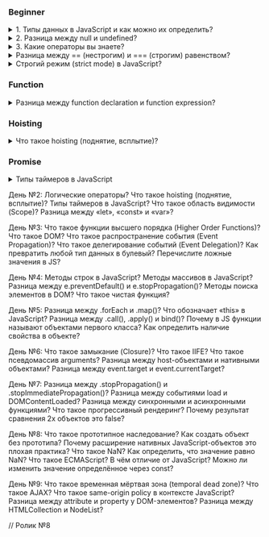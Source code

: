 ### Beginner

<details>
<summary>1. Типы данных в JavaScript и как можно их определить?</summary>

В JavaScript существует 8 типов данных, их можно разделить на примитивные и ссылочные. К примитивным относятся следующие типы: `string` (строка), `number` (число), `biginit`, `boolean`, `symbol` (уникальный идентификатор) `null`, `undefined`, а к ссылочному относится: `object`. А определить тип данных можно с помощью typeOf.
</details>


<details>
<summary>2. Разница между null и undefined?</summary>

`Undefined` - это когда переменная объявлена, но мы ей не присвоенно значение, а `null` - когда мы присвоили значение специально, и как бы говорим, что у нас есть 
переменная и она пустая. 

</details>


<details>
<summary>3. Какие операторы вы знаете?</summary>

Логические операторы: 
1. И (&&)
2. Или (||)
3. ! (Не)

</details>



<details>
<summary>Разница между == (нестрогим) и === (строгим) равенством?</summary>

Нестрогое равенство сравнивает просто значения без приведение типов, а строгая дополнительно сравнивает и значения и типы. 
</details>




<details>
<summary>Строгий режим (strict mode) в JavaScript?</summary>

Она появилась в ЕС5, и его цель, чтобы указать, что код будет выполняться так называемом строгом режиме. Чтобы его включить необходимо в начале строке или функции кода написать: "use strict". Например если мы объявим объект без переменной или продублируем параметры внутри функции

```
"use strict";
x = {p1:10, p2:20};      // This will cause an error
function x2(p1, p1) {};   // This will cause an error
```

</details>



### Function
<details>
<summary>Разница между function declaration и function expression?</summary>

Выделяют два способа объявлении функции:

- `Function Declaration` – функция, которая объявлена через кл.слово function. Например: `function multyple() {...}`


- `Function Expression` – функция, которая объявление через переменную. Например: `let multiply = function () {...}`

Отличия в том, что  функция, которая объявлена через кл.слово function, будут доступны, даже если обратиться к нему до того, как они были объявлене. Еще наверное стоит отметить, что если мы объявим function expression через переменную var, то и она будет всплывать 
</details>


### Hoisting 
<details>
<summary>Что такое hoisting (поднятие, всплытие)?</summary>
...
</details>



### Promise
<details>
<summary>Типы таймеров в JavaScript</summary>
...
</details>


День №2: 
Логические операторы?
Что такое hoisting (поднятие, всплытие)?
Типы таймеров в JavaScript?
Что такое область видимости (Scope)?
Разница между «let», «const» и «var»?

День №3:
Что такое функции высшего порядка (Higher Order Functions)?
Что такое DOM?
Что такое распространение события (Event Propagation)?
Что такое делегирование событий (Event Delegation)?
Как превратить любой тип данных в булевый? Перечислите ложные значения в JS?

День №4:
Методы строк в JavaScript?
Методы массивов в JavaScript?
Разница между e.preventDefault() и e.stopPropagation()?
Методы поиска элементов в DOM?
Что такое чистая функция?

День №5:
Разница между .forEach и .map()?
Что обозначает «this» в JavaScript?
Разница между .call(), .apply() и bind()?
Почему в JS функции называют объектами первого класса?
Как определить наличие свойства в объекте?

День №6:
Что такое замыкание (Closure)?
Что такое IIFE?
Что такое псевдомассив arguments?
Разница между host-объектами и нативными объектами?
Разница между event.target и event.currentTarget?

День №7:
Разница между .stopPropagation() и .stopImmediatePropagation()?
Разница между событиями load и DOMContentLoaded?
Разница между синхронными и асинхронными функциями?
Что такое прогрессивный рендеринг?
Почему результат сравнения 2х объектов это false?

День №8:
Что такое прототипное наследование? Как создать объект без прототипа?
Почему расширение нативных JavaScript-объектов это плохая практика?
Что такое NaN? Как определить, что значение равно NaN?
Что такое ECMAScript? В чём отличие от JavaScript?
Можно ли изменить значение определённое через const?

День №9:
Что такое временная мёртвая зона (temporal dead zone)?
Что такое AJAX?
Что такое same-origin policy в контексте JavaScript?
Разница между attribute и property у DOM-элементов?
Разница между HTMLCollection и NodeList?

// Ролик №8